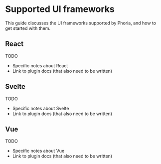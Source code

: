 # Supported UI frameworks

This guide discusses the UI frameworks supported by Phoria, and how to get started with them.

## React

TODO

* Specific notes about React
* Link to plugin docs (that also need to be written)

## Svelte

TODO

* Specific notes about Svelte
* Link to plugin docs (that also need to be written)

## Vue

TODO

* Specific notes about Vue
* Link to plugin docs (that also need to be written)
